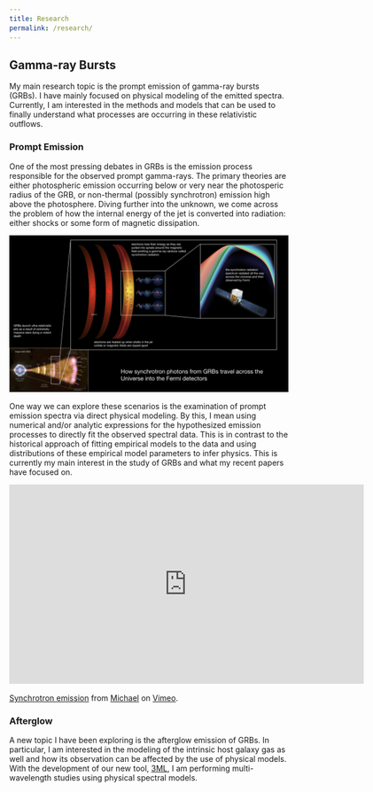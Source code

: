 ```yaml
---
title: Research
permalink: /research/
---
```



## Gamma-ray Bursts

My main research topic is the prompt emission of gamma-ray bursts (GRBs). I have mainly focused on physical modeling of the emitted spectra. Currently, I am interested in the methods and models that can be used to finally understand what processes are occurring in these relativistic outflows.

### Prompt Emission

One of the most pressing debates in GRBs is the emission process responsible for the observed prompt gamma-rays. The primary theories are either photospheric emission occurring below or very near the photosperic radius of the GRB, or non-thermal (possibly synchrotron) emission high above the photosphere. Diving further into the unknown, we come across the problem of how the internal energy of the jet is converted into radiation: either shocks or some form of magnetic dissipation. 

<p>
<img src="/assets/images/grb_shell_final.jpg" style="width: 1000px;"/>
</p>

One way we can explore these scenarios is the examination of prompt emission spectra via direct physical modeling. By this, I mean using numerical and/or analytic expressions for the hypothesized emission processes to directly fit the observed spectral data. This is in contrast to the historical approach of fitting empirical models to the data and using distributions of these empirical model parameters to infer physics. This is currently my main interest in the study of GRBs and what my recent papers have focused on. 


<div class="embed-container">
  <iframe src="https://player.vimeo.com/video/364262191?autoplay=1&loop=1&autopause=0" width="640" height="360" frameborder="0" allow="autoplay; fullscreen"  allowfullscreen></iframe>
<p><a href="https://vimeo.com/364262191">Synchrotron emission</a> from <a href="https://vimeo.com/user103580652">Michael</a> on <a href="https://vimeo.com">Vimeo</a>.</p>
  
</div>

### Afterglow

A new topic I have been exploring is the afterglow emission of GRBs. In particular, I am interested in the modeling of the intrinsic host galaxy gas as well and how its observation can be affected by the use of physical models. With the development of our new tool, [3ML](http://threeml.readthedocs.io), I am performing multi-wavelength studies using physical spectral models. 


